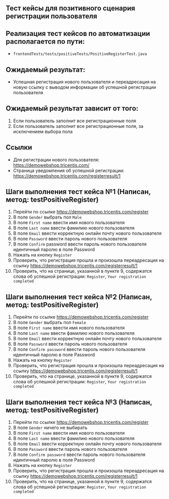 ## Тест кейсы для позитивного сценария регистрации пользователя

## Реализация тест кейсов по автоматизации располагается по пути:

- `frontendTests/tests/positiveTests/PositiveRegisterTest.java`

## Ожидаемый результат:

- Успешная регистрация нового пользователя и переадресация на новую ссылку
  с выводом информации об успешной регистрации пользователя

## Ожидаемый результат зависит от того:

1) Если пользователь заполнит все регистрационные поля
2) Если пользователь заполнит все регистрационные поля, за исключением выбора пола

## Ссылки

- Для регистрации нового пользователя: https://demowebshop.tricentis.com/
- Страница уведомления об успешной регистрации: https://demowebshop.tricentis.com/registerresult/1

## Шаги выполнения тест кейса №1 (Написан, метод: testPositiveRegister)

1) Перейти по ссылке https://demowebshop.tricentis.com/register
2) В поле `Gender` выбрать пол `Male`
3) В поле `First name` ввести имя нового пользователя
4) В поле `Last name` ввести фамилию нового пользователя
5) В поле `Email` ввести корректную онлайн почту нового пользователя
6) В поле `Password` ввести пароль нового пользователя
7) В поле `Confirm` password ввести пароль нового пользователя идентичный паролю в поле Password
8) Нажать на кнопку `Register`
9) Проверить, что регистрация прошла и произошла переадресация на ссылку
   https://demowebshop.tricentis.com/registerresult/1
10) Проверить, что на странице, указанной в пункте 9,
    содержатся слова об успешной регистрации: `Register`,
    `Your registration completed`

## Шаги выполнения тест кейса №2 (Написан, метод: testPositiveRegister)

1) Перейти по ссылке https://demowebshop.tricentis.com/register
2) В поле `Gender` выбрать пол `Female`
3) В поле `First name` ввести имя нового пользователя
4) В поле `Last name` ввести фамилию нового пользователя
5) В поле `Email` ввести корректную онлайн почту нового пользователя
6) В поле `Password` ввести пароль нового пользователя
7) В поле `Confirm password` ввести пароль нового пользователя идентичный паролю в поле Password
8) Нажать на кнопку `Register`
9) Проверить, что регистрация прошла и произошла переадресация на ссылку
   https://demowebshop.tricentis.com/registerresult/1
10) Проверить, что на странице, указанной в пункте 9,
    содержатся слова об успешной регистрации: `Register`,
    `Your registration completed`

## Шаги выполнения тест кейса №3 (Написан, метод: testPositiveRegister)

1) Перейти по ссылке https://demowebshop.tricentis.com/register
2) В поле `Gender` ничего не выбирать
3) В поле `First name` ввести имя нового пользователя
4) В поле `Last name` ввести фамилию нового пользователя
5) В поле `Email` ввести корректную онлайн почту нового пользователя
6) В поле `Password` ввести пароль нового пользователя
7) В поле `Confirm password` ввести пароль нового пользователя идентичный паролю в поле Password
8) Нажать на кнопку `Register`
9) Проверить, что регистрация прошла и произошла переадресация на ссылку
   https://demowebshop.tricentis.com/registerresult/1
10) Проверить, что на странице, указанной в пункте 9,
    содержатся слова об успешной регистрации: `Register`,
    `Your registration completed`